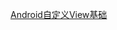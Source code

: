 [Android自定义View基础](https://upload-images.jianshu.io/upload_images/4834678-15d442605819067c.png?imageMogr2/auto-orient/strip%7CimageView2/2/w/1000/format/webp)
